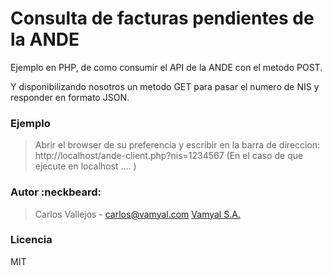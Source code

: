 
# Consulta de facturas pendientes de la ANDE

 Ejemplo en PHP, de como consumir el API de la ANDE con el metodo POST.

 Y disponibilizando nosotros un metodo GET para pasar el numero de NIS
 y responder en formato JSON.

### Ejemplo

> Abrir el browser de su preferencia y escribir en la barra de direccion:
> http://localhost/ande-client.php?nis=1234567
> (En el caso de que ejecute en localhost  .... )

### Autor :neckbeard:

> Carlos Vallejos - carlos@vamyal.com [Vamyal S.A.]

### Licencia

MIT

[Vamyal S.A.]: http://hq.vamyal.com
